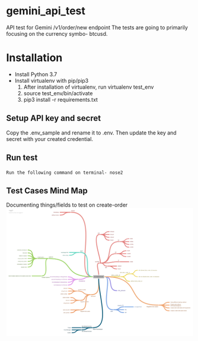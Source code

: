 # gemini_api_test
API test for Gemini /v1/order/new endpoint
The tests are going to primarily focusing on the currency symbo- btcusd.

# Installation 
- Install Python 3.7
- Install virtualenv with pip/pip3
	1. After installation of virtualenv, run virtualenv test_env
	2. source test_env/bin/activate
	3. pip3 install -r requirements.txt

## Setup API key and secret
Copy the .env_sample and rename it to .env. Then update the key and secret with your created credential. 

## Run test
`Run the following command on terminal- nose2 `

## Test Cases Mind Map
Documenting things/fields to test on create-order
![Test Case Mind Map](doc/test_case_mind_map.png)
